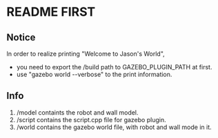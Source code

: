 # README FIRST
## Notice
In order to realize printing "Welcome to Jason's World", 
- you need to export the /build path to GAZEBO_PLUGIN_PATH at first.
- use "gazebo world --verbose" to the print information.

## Info
1. /model containts the robot and wall model.
2. /script contains the script.cpp file for gazebo plugin.
3. /world contains the gazebo world file, with robot and wall mode in it.